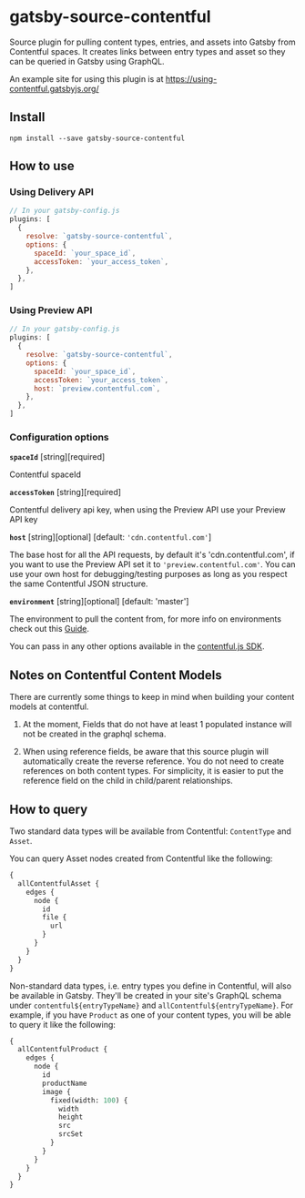 # gatsby-source-contentful

Source plugin for pulling content types, entries, and assets into Gatsby from
Contentful spaces. It creates links between entry types and asset so they can be
queried in Gatsby using GraphQL.

An example site for using this plugin is at
https://using-contentful.gatsbyjs.org/

## Install

`npm install --save gatsby-source-contentful`

## How to use

### Using Delivery API

```javascript
// In your gatsby-config.js
plugins: [
  {
    resolve: `gatsby-source-contentful`,
    options: {
      spaceId: `your_space_id`,
      accessToken: `your_access_token`,
    },
  },
]
```

### Using Preview API

```javascript
// In your gatsby-config.js
plugins: [
  {
    resolve: `gatsby-source-contentful`,
    options: {
      spaceId: `your_space_id`,
      accessToken: `your_access_token`,
      host: `preview.contentful.com`,
    },
  },
]
```

### Configuration options

**`spaceId`** [string][required]

Contentful spaceId

**`accessToken`** [string][required]

Contentful delivery api key, when using the Preview API use your Preview API key

**`host`** [string][optional] [default: `'cdn.contentful.com'`]

The base host for all the API requests, by default it's 'cdn.contentful.com', if you want to use the Preview API set it to `'preview.contentful.com'`. You can use your own host for debugging/testing purposes as long as you respect the same Contentful JSON structure.

**`environment`** [string][optional] [default: 'master']

The environment to pull the content from, for more info on environments check out this [Guide](https://www.contentful.com/developers/docs/concepts/multiple-environments/).

You can pass in any other options available in the [contentful.js SDK](https://github.com/contentful/contentful.js#configuration).

## Notes on Contentful Content Models

There are currently some things to keep in mind when building your content models at contentful.

1.  At the moment, Fields that do not have at least 1 populated instance will not be created in the graphql schema.

2.  When using reference fields, be aware that this source plugin will automatically create the reverse reference. You do not need to create references on both content types. For simplicity, it is easier to put the reference field on the child in child/parent relationships.

## How to query

Two standard data types will be available from Contentful: `ContentType` and
`Asset`.

You can query Asset nodes created from Contentful like the following:

```graphql
{
  allContentfulAsset {
    edges {
      node {
        id
        file {
          url
        }
      }
    }
  }
}
```

Non-standard data types, i.e. entry types you define in Contentful, will also be
available in Gatsby. They'll be created in your site's GraphQL schema under
`contentful${entryTypeName}` and `allContentful${entryTypeName}`. For example,
if you have `Product` as one of your content types, you will be able to query it
like the following:

```graphql
{
  allContentfulProduct {
    edges {
      node {
        id
        productName
        image {
          fixed(width: 100) {
            width
            height
            src
            srcSet
          }
        }
      }
    }
  }
}
```
